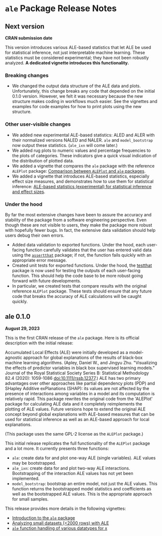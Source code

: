 # `ale` Package Release Notes

## Next version

**CRAN submission date**

This version introduces various ALE-based statistics that let ALE be used for statistical inference, not just interpretable machine learning. These statistics must be considered experimental; they have not been robustly analyzed. **A dedicated vignette introduces this functionality.**

### Breaking changes
-   We changed the output data structure of the ALE data and plots. Unfortunately, this change breaks any code that depended on the initial 0.1.0 version. However, we felt it was necessary because the new structure makes coding in workflows much easier. See the vignettes and examples for code examples for how to print plots using the new structure.

### Other user-visible changes

-   We added new experimental ALE-based statistics: ALED and ALER with their normalized versions NALED and NALER. `ale` and `model_bootstrap` now output these statistics. (`ale_ixn` will come later.) 
-   We added rug plots to numeric values and percentage frequencies to the plots of categories. These indicators give a quick visual indication of the distribution of plotted data.
-   We added a vignette that compares the `ale` package with the reference `ALEPlot` package: [Comparison between `ALEPlot` and `ale` packages](vignettes/ale-intro.Rmd).
-   We added a vignette that introduces ALE-based statistics, especially effect size measures, and demonstrates how to use them for statistical inference: [ALE-based statistics (experimental) for statistical inference and effect sizes](vignettes/ale-statistics.Rmd).

### Under the hood

By far the most extensive changes have been to assure the accuracy and stability of the package from a software engineering perspective. Even though these are not visible to users, they make the package more robust with hopefully fewer bugs. In fact, the extensive data validation should help users debug their own errors.

-   Added data validation to exported functions. Under the hood, each user-facing function carefully validates that the user has entered valid data using the [`assertthat`](https://github.com/hadley/assertthat "assertthat package") package; if not, the function fails quickly with an appropriate error message.
-   Created unit tests for exported functions. Under the hood, the [testthat](https://testthat.r-lib.org/ "testthat package") package is now used for testing the outputs of each user-facing function. This should help the code base to be more robust going forward with future developments.
-   In particular, we created tests that compare results with the original reference `ALEPlot` package. These tests should ensure that any future code that breaks the accuracy of ALE calculations will be caught quickly.


## ale 0.1.0

**August 29, 2023**

This is the first CRAN release of the `ale` package. Here is its official description with the initial release:

Accumulated Local Effects (ALE) were initially developed as a model-agnostic approach for global explanations of the results of black-box machine learning algorithms. (Apley, Daniel W., and Jingyu Zhu. "Visualizing the effects of predictor variables in black box supervised learning models." Journal of the Royal Statistical Society Series B: Statistical Methodology 82.4 (2020): 1059-1086 <doi:10.1111/rssb.12377>.) ALE has two primary advantages over other approaches like partial dependency plots (PDP) and SHapley Additive exPlanations (SHAP): its values are not affected by the presence of interactions among variables in a model and its computation is relatively rapid. This package rewrites the original code from the 'ALEPlot' package for calculating ALE data and it completely reimplements the plotting of ALE values. Future versions hope to extend the original ALE concept beyond global explanations with ALE-based measures that can be used for statistical inference as well as an ALE-based approach for local explanations.

(This package uses the same GPL-2 license as the `ALEPlot` package.)

This initial release replicates the full functionality of the `ALEPlot` package and a lot more. It currently presents three functions:

-   `ale`: create data for and plot one-way ALE (single variables). ALE values may be bootstrapped.
-   `ale_ixn`: create data for and plot two-way ALE interactions. Bootstrapping of the interaction ALE values has not yet been implemented.
-   `model_bootstrap`: bootstrap an entire model, not just the ALE values. This function returns the bootstrapped model statistics and coefficients as well as the bootstrapped ALE values. This is the appropriate approach for small samples.

This release provides more details in the following vignettes:

-   [Introduction to the `ale` package](vignettes/ale-intro.Rmd "General introduction")
-   [Analyzing small datasets (\<2000 rows) with ALE](vignettes/ale-small-datasets.Rmd "Analyzing small datasets")
-   [`ale` function handling of various datatypes for x](vignettes/ale-x-datatypes.Rmd "various datatypes for x")
